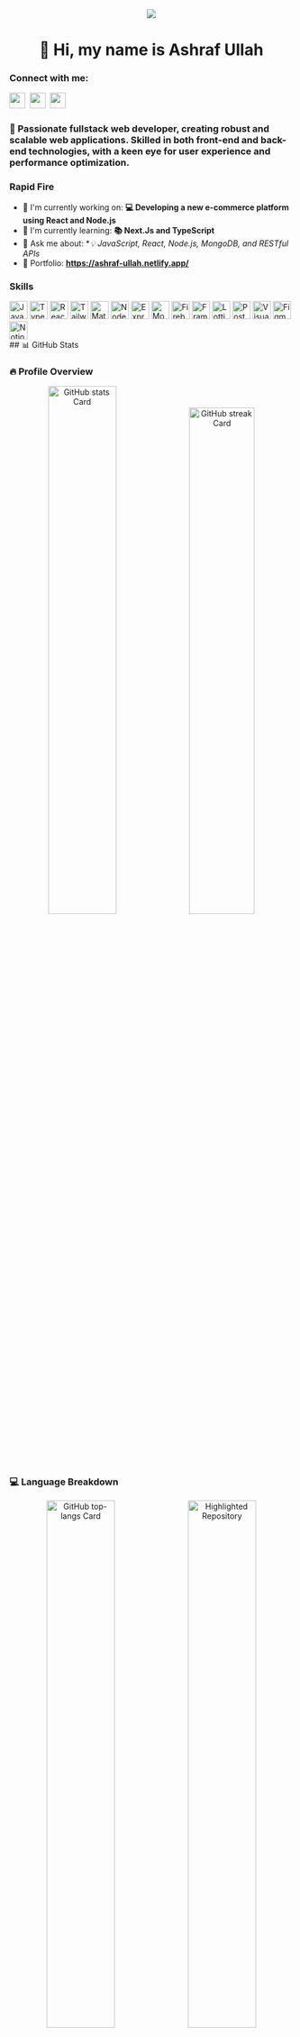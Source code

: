 <div align="center">
   <img src="https://miro.medium.com/v2/resize:fit:1358/0*FGD6BUzzZs1VJLuY.gif">
</div>
<div id="toc">
  <ul align="center" style="list-style: none">
    <summary>
      <h1>
        👋 Hi, my name is Ashraf Ullah
      </h1>
    </summary>
  </ul>
</div>

**<h3 align="left">Connect with me:</h3>** 
<p align="left">
  <a href="https://github.com/AaSsHhRrAaFf" target="_blank"><img src="https://img.shields.io/badge/GitHub-100000?style=for-the-badge&logo=github&logoColor=white" height="28" style="margin-right: 4px"></a> 
  <a href="https://www.linkedin.com/in/ashraf-ullah-2b731524b/" target="_blank"><img src="https://img.shields.io/badge/LinkedIn-0077B5?style=for-the-badge&logo=linkedin&logoColor=white" height="28" style="margin-right: 4px"></a> 
  <a href="https://x.com/ashraf_ullah_01" target="_blank"><img src="https://img.shields.io/badge/Twitter-000000?style=for-the-badge&logo=X&logoColor=white" height="28" style="margin-right: 4px"></a>
</p>

 **<h3 align="left">🚀 Passionate fullstack web developer, creating robust and scalable web applications. Skilled in both front-end and back-end technologies, with a keen eye for user experience and performance optimization.</h3>**

**<h3 align="left">Rapid Fire</h3>**

- 💼 I'm currently working on: **💻 Developing a new e-commerce platform using React and Node.js**
- 🌱 I'm currently learning: **📚 Next.Js and TypeScript**
- 💬 Ask me about: **💡 JavaScript, React, Node.js, MongoDB, and RESTful APIs*
- 📂 Portfolio: **<a href="https://ashraf-ullah.netlify.app/" target="_blank">https://ashraf-ullah.netlify.app/</a>**

 **<h3 align="left">Skills</h3>**

<div style="display: flex; flex-wrap: wrap; gap: 4px; justify-content: left;">
  <!-- Programming Languages -->
  <img src="https://img.shields.io/badge/JavaScript-F7DF1C?logo=javascript&logoColor=white" height="32" alt="JavaScript">
  <img src="https://img.shields.io/badge/TypeScript-3178C6?logo=typescript&logoColor=white" height="32" alt="TypeScript">

  <!-- Frontend Technologies -->
  <img src="https://img.shields.io/badge/React-20232A?logo=react&logoColor=61DAFB" height="32" alt="React">
  <img src="https://img.shields.io/badge/Tailwind_CSS-38B2AC?logo=tailwind-css&logoColor=white" height="32" alt="Tailwind CSS">
  <img src="https://img.shields.io/badge/Material_UI-007FFF?logo=material-ui&logoColor=white" height="32" alt="Material-UI">

  <!-- Backend Technologies -->
  <img src="https://img.shields.io/badge/Node.js-8CC84B?logo=node.js&logoColor=white" height="32" alt="Node.js">
  <img src="https://img.shields.io/badge/Express-000000?logo=express&logoColor=white" height="32" alt="Express">

  <!-- Databases -->
  <img src="https://img.shields.io/badge/MongoDB-4EA94B?logo=mongodb&logoColor=white" height="32" alt="MongoDB">
  <img src="https://img.shields.io/badge/Firebase-FFCA28?logo=firebase&logoColor=white" height="32" alt="Firebase">

  <!-- Animation & Motion Libraries -->
  <img src="https://img.shields.io/badge/Framer_Motion-0085FF?logo=framer&logoColor=white" height="32" alt="Framer Motion">
  <img src="https://img.shields.io/badge/Lottie-FF6F00?logo=lottie&logoColor=white" height="32" alt="Lottie">

  <!-- Tools & Utilities -->
  <img src="https://img.shields.io/badge/Postman-FF6C37?logo=postman&logoColor=white" height="32" alt="Postman">
  <img src="https://img.shields.io/badge/Visual_Studio_Code-007ACC?logo=visual-studio-code&logoColor=white" height="32" alt="Visual Studio Code">
  <img src="https://img.shields.io/badge/Figma-F24E1E?logo=figma&logoColor=white" height="32" alt="Figma">
  <img src="https://img.shields.io/badge/Notion-000000?logo=notion&logoColor=white" height="32" alt="Notion">

</div>
## 📊 GitHub Stats

### 🔥 Profile Overview
<p align="center">
  <img width="49%" src="https://github-readme-stats.vercel.app/api?username=AaSsHhRrAaFf&theme=react&hide_title=false&hide_rank=false&show_icons=true&include_all_commits=true&count_private=true&line_height=23" alt="GitHub stats Card" />
    <img width="48%" src="https://streak-stats.demolab.com/?user=AaSsHhRrAaFf&theme=react&hide_border=false&date_format=M+j%5B%2C+Y%5D&mode=daily&hide_total_contributions=false&hide_current_streak=false&hide_longest_streak=false&card_height=200" alt="GitHub streak Card" />
</p>

### 💻 Language Breakdown
<p align="center">
  <img width="49%" src="https://github-readme-stats.vercel.app/api/top-langs?username=AaSsHhRrAaFf&theme=react&hide_title=false&layout=compact&langs_count=6&hide_progress=false&card_width=400" alt="GitHub top-langs Card" />
  <img width="49%" src="https://github-readme-stats.vercel.app/api/pin/?username=AaSsHhRrAaFf&repo=Bubble&bg_color=35%2C2dd4bf%2C784BA0%2C2B86C5&show_owner=true&title_color=fff&text_color=fff&icon_color=fff" alt="Highlighted Repository" />
</p>

